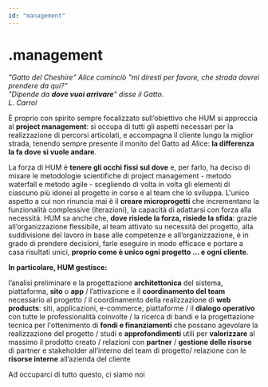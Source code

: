 ```yaml
---
id: "management"
---
```


<PageHeader>

<div>

# .management

_"Gatto del Cheshire" Alice cominciò "mi diresti per favore, che strada dovrei prendere da qui?"_<br/>
_"Dipende da **dove vuoi arrivare**" disse il Gatto._<br/>
_L. Carrol_<br/>

</div>

<HeaderLogo />

</PageHeader>

È proprio con spirito sempre focalizzato sull’obiettivo che HUM si approccia al **project management**: si occupa di tutti gli aspetti necessari per la realizzazione di percorsi articolati, e accompagna il cliente lungo la miglior strada, tenendo sempre presente il monito del Gatto ad Alice: **la differenza la fa dove si vuole andare**.

La forza di HUM è **tenere gli occhi fissi sul dove** e, per farlo, ha deciso di mixare le metodologie scientifiche di project management - metodo waterfall e metodo agile - scegliendo di volta in volta gli elementi di ciascuno più idonei al progetto in corso e al team che lo sviluppa. L'unico aspetto a cui non rinuncia mai è il **creare microprogetti** che incrementano la funzionalità complessive (iterazioni), la capacità di adattarsi con forza alla necessità.
HUM sa anche che, **dove risiede la forza, risiede la sfida**: grazie all’organizzazione flessibile, al team attivato su necessità del progetto, alla suddivisione del lavoro in base alle competenze e all’organizzazione, è in grado di prendere decisioni, farle eseguire in modo efficace e portare a casa risultati unici, **proprio come è unico ogni progetto … e ogni cliente**. 


**In particolare, HUM gestisce:**

<div>

l’analisi preliminare e la progettazione **architettonica** del sistema, piattaforma, **sito** o **app** / l’attivazione e il **coordinamento del team** necessario al progetto / il coordinamento della realizzazione di **web products**: siti, applicazioni, e-commerce, piattaforme / il **dialogo operativo** con tutte le professionalità coinvolte / la ricerca di bandi e la progettazione tecnica per l'ottenimento di  **fondi e finanziamenti** che possano agevolare la realizzazione del progetto / studi e **approfondimenti** utili per **valorizzare** al massimo il prodotto creato / relazioni con **partner** / **gestione delle risorse** di partner e stakeholder all’interno del team di progetto/ relazione con le **risorse interne** all’azienda del cliente


</div>

<Link to="/team">Ad occuparci di tutto questo, ci siamo noi</Link>
